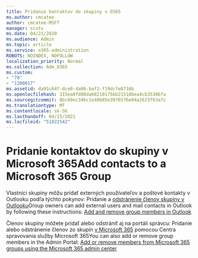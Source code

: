 ```yaml
---
title: Pridanie kontaktov do skupiny v O365
ms.author: cmcatee
author: cmcatee-MSFT
manager: scotv
ms.date: 04/21/2020
ms.audience: Admin
ms.topic: article
ms.service: o365-administration
ROBOTS: NOINDEX, NOFOLLOW
localization_priority: Normal
ms.collection: Adm_O365
ms.custom:
- "78"
- "1200017"
ms.assetid: da91c64f-dce0-4a06-baf2-f19dcfe8716b
ms.openlocfilehash: 315ea0fd00da68210175bb21510bea4cb35386fa
ms.sourcegitcommit: 8bc60ec34bc1e40685e3976576e04a2623f63a7c
ms.translationtype: MT
ms.contentlocale: sk-SK
ms.lasthandoff: 04/15/2021
ms.locfileid: "51822542"
---
```

# <a name="add-contacts-to-a-microsoft-365-group"></a><span data-ttu-id="ce7d8-102">Pridanie kontaktov do skupiny v Microsoft 365</span><span class="sxs-lookup"><span data-stu-id="ce7d8-102">Add contacts to a Microsoft 365 Group</span></span>

<span data-ttu-id="ce7d8-103">Vlastníci skupiny môžu pridať externých používateľov a poštové kontakty v Outlooku podľa týchto pokynov: Pridanie a [odstránenie členov skupiny v Outlooku](https://support.office.com/article/3b650f4a-5c9b-4f94-a1bb-0cca4b1091de?wt.mc_id=add_contacts_group.aspx)</span><span class="sxs-lookup"><span data-stu-id="ce7d8-103">Group owners can add external users and mail contacts in Outlook by following these instructions: [Add and remove group members in Outlook](https://support.office.com/article/3b650f4a-5c9b-4f94-a1bb-0cca4b1091de?wt.mc_id=add_contacts_group.aspx)</span></span>
  
<span data-ttu-id="ce7d8-104">Členov skupiny môžete pridať alebo odstrániť aj na portáli správcu: Pridanie alebo odstránenie členov zo skupín [v Microsoft 365](https://docs.microsoft.com/microsoft-365/admin/create-groups/add-or-remove-members-from-groups) pomocou Centra spravovania služby Microsoft 365</span><span class="sxs-lookup"><span data-stu-id="ce7d8-104">You can also add or remove group members in the Admin Portal: [Add or remove members from Microsoft 365 groups using the Microsoft 365 admin center](https://docs.microsoft.com/microsoft-365/admin/create-groups/add-or-remove-members-from-groups)</span></span>